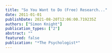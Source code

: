 ```yaml
---
title: "So You Want to Do (Free) Research..."
date: 2011-01-01
publishDate: 2021-08-20T12:06:00.719235Z
authors: ["Simon Knight"]
publication_types: ["2"]
abstract: ""
featured: false
publication: "*The Psychologist*"
---
```


